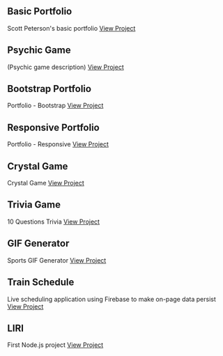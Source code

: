 ## Basic Portfolio
Scott Peterson's basic portfolio
[View Project](https://scottpetersonva.github.com/Homework/Basic-Portfolio)

## Psychic Game
(Psychic game description)
[View Project](https://github.com/scottpetersonva/Homework/Psychic-Game)

## Bootstrap Portfolio
Portfolio - Bootstrap
[View Project](https://scottpetersonva.github.com/Bootstrap-Portfolio)

## Responsive Portfolio
Portfolio - Responsive
[View Project](https://github.com/scottpetersonva/Homework/Responsive-Portfolio)

## Crystal Game
Crystal Game
[View Project](https://github.com/scottpetersonva/Homework/Homework/Crystal-Game)

## Trivia Game
10 Questions Trivia
[View Project](https://github.com/scottpetersonva/Homework/Homework/Trivia-Game) 

## GIF Generator
Sports GIF Generator
[View Project](https://github.com/scottpetersonva/Homework/Homework/Gif-Generator) 

## Train Schedule
Live scheduling application using Firebase to make on-page data persist
[View Project](https://github.com/scottpetersonva/Homework/Homework/Train-Schedule) 

## LIRI
First Node.js project
[View Project](https://github.com/scottpetersonva/Homework/tree/master/liri-node-app) 